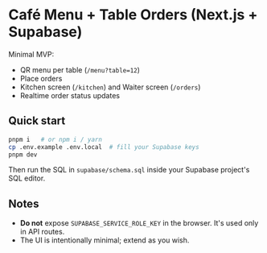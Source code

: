 # Café Menu + Table Orders (Next.js + Supabase)

Minimal MVP:
- QR menu per table (`/menu?table=12`)
- Place orders
- Kitchen screen (`/kitchen`) and Waiter screen (`/orders`)
- Realtime order status updates

## Quick start
```bash
pnpm i   # or npm i / yarn
cp .env.example .env.local  # fill your Supabase keys
pnpm dev
```
Then run the SQL in `supabase/schema.sql` inside your Supabase project's SQL editor.

## Notes
- **Do not** expose `SUPABASE_SERVICE_ROLE_KEY` in the browser. It's used only in API routes.
- The UI is intentionally minimal; extend as you wish.

